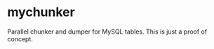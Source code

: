 mychunker
=======

Parallel chunker and dumper for MySQL tables. 
This is just a proof of concept. 


